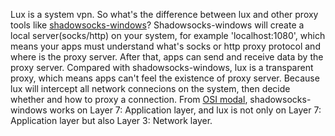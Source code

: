 Lux is a system vpn. So what's the difference between lux and other proxy tools like [shadowsocks-windows](https://github.com/shadowsocks/shadowsocks-windows)? 
Shadowsocks-windows will create a local server(socks/http) on your system, for example 'localhost:1080', 
which means your apps must understand what's socks or http proxy protocol and where is the proxy server. 
After that, apps can send and receive data by the proxy server.
Compared with shadowsocks-windows, lux is a transparent proxy, which means apps can't feel the existence of proxy server. 
Because lux will intercept all network connecions on the system, then decide whether and how to proxy a connection. 
From [OSI modal](https://en.wikipedia.org/wiki/OSI_model), shadowsocks-windows works on Layer 7: Application layer, 
and lux is not only on Layer 7: Application layer but also Layer 3: Network layer.

